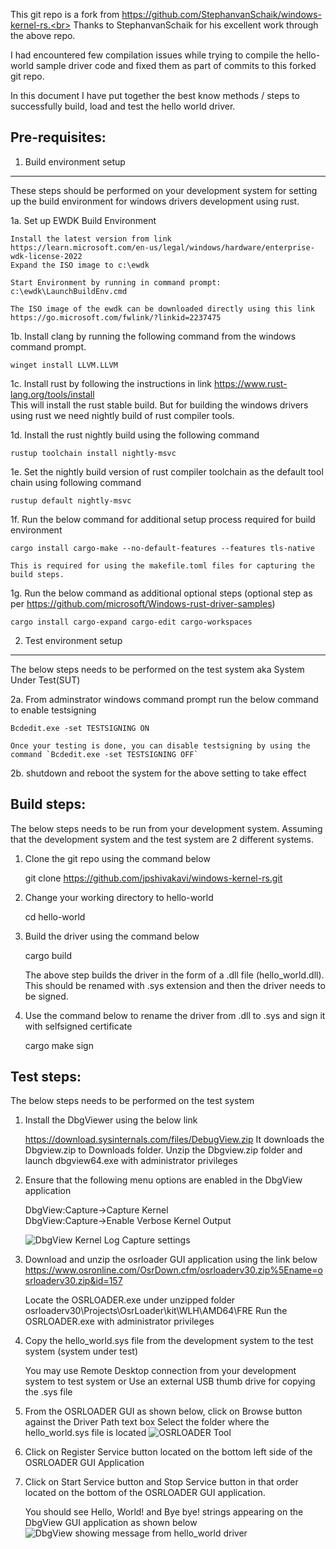 This git repo is a fork from https://github.com/StephanvanSchaik/windows-kernel-rs.<br>
Thanks to StephanvanSchaik for his excellent work through the above repo.<br>

I had encountered few compilation issues while trying to compile the hello-world
sample driver code and fixed them as part of commits to this forked git repo.<br>

In this document I have put together the best know methods / steps 
to successfully build, load and test the hello world driver.

Pre-requisites:
---------------

1. Build environment setup
--------------------------
These steps should be performed on your development system for setting up the build environment for windows drivers development using rust.

1a. Set up EWDK Build Environment

    Install the latest version from link
    https://learn.microsoft.com/en-us/legal/windows/hardware/enterprise-wdk-license-2022
    Expand the ISO image to c:\ewdk

    Start Environment by running in command prompt:
    c:\ewdk\LaunchBuildEnv.cmd

    The ISO image of the ewdk can be downloaded directly using this link https://go.microsoft.com/fwlink/?linkid=2237475

1b. Install clang by running the following command from the windows command prompt.

    winget install LLVM.LLVM
1c. Install rust by following the instructions in link https://www.rust-lang.org/tools/install<br>
    This will install the rust stable build. But for building the windows drivers using rust we need nightly build of rust compiler tools.<br>

1d. Install the rust nightly build using the following command

    rustup toolchain install nightly-msvc

1e. Set the nightly build version of rust compiler toolchain as the default tool chain using following command

    rustup default nightly-msvc

1f. Run the below command for additional setup process required for build environment 
    
    cargo install cargo-make --no-default-features --features tls-native

    This is required for using the makefile.toml files for capturing the build steps.

1g. Run the below command as additional optional steps (optional step as per https://github.com/microsoft/Windows-rust-driver-samples)
    
    cargo install cargo-expand cargo-edit cargo-workspaces



2. Test environment setup
-------------------------
The below steps needs to be performed on the test system aka System Under Test(SUT)

2a. From adminstrator windows command prompt run the below command to enable testsigning 
    
    Bcdedit.exe -set TESTSIGNING ON

    Once your testing is done, you can disable testsigning by using the command `Bcdedit.exe -set TESTSIGNING OFF`

2b. shutdown and reboot the system for the above setting to take effect


Build steps:
------------
The below steps needs to be run from your development system.
Assuming that the development system and the test system are 2 different systems.

1. Clone the git repo using the command below

    git clone https://github.com/jpshivakavi/windows-kernel-rs.git


2. Change your working directory to hello-world

   cd hello-world

3. Build the driver using the command below

   cargo build

   The above step builds the driver in the form of a .dll file (hello_world.dll). 
   This should be renamed with .sys extension and then the driver needs to be signed.

4. Use the command below to rename the driver from .dll to .sys and sign it with selfsigned certificate

   cargo make sign 

Test steps:
-----------
The below steps needs to be performed on the test system
1. Install the DbgViewer using the below link

   https://download.sysinternals.com/files/DebugView.zip
   It downloads the Dbgview.zip to Downloads folder.
   Unzip the Dbgview.zip folder and launch dbgview64.exe with administrator privileges

2. Ensure that the following menu options are enabled in the DbgView application

   DbgView:Capture->Capture Kernel<br>
   DbgView:Capture->Enable Verbose Kernel Output

   ![DbgView Kernel Log Capture settings](image.png)

3. Download and unzip the osrloader GUI application using the link below<br>
   https://www.osronline.com/OsrDown.cfm/osrloaderv30.zip%5Ename=osrloaderv30.zip&id=157

   Locate the OSRLOADER.exe under unzipped folder osrloaderv30\Projects\OsrLoader\kit\WLH\AMD64\FRE
   Run the OSRLOADER.exe with administrator privileges

3. Copy the hello_world.sys file from the development system to the test system (system under test)<br>

   You may use Remote Desktop connection from your development system to test system 
   or
   Use an external USB thumb drive for copying the .sys file

4. From the OSRLOADER GUI as shown below, click on Browse button against the Driver Path text box
   Select the folder where the hello_world.sys file is located
   ![OSRLOADER Tool](image-1.png)
   
   
5. Click on Register Service button located on the bottom left side of the OSRLOADER GUI Application

6. Click on Start Service button and Stop Service button in that order 
   located on the bottom of the OSRLOADER GUI application.

   You should see Hello, World! and Bye bye! strings appearing on the DbgView GUI application as shown below
   ![DbgView showing message from hello_world driver](image-2.png)
   